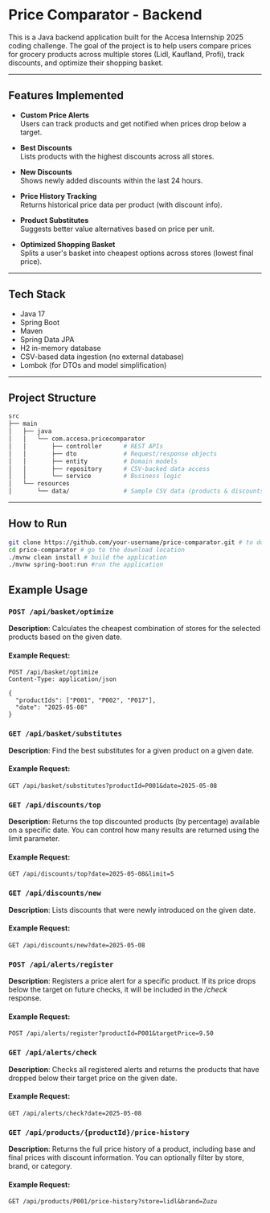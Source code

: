 # Price Comparator - Backend

This is a Java backend application built for the Accesa Internship 2025 coding challenge. The goal of the project is to help users compare prices for grocery products across multiple stores (Lidl, Kaufland, Profi), track discounts, and optimize their shopping basket.

---

## Features Implemented

- **Custom Price Alerts**  
  Users can track products and get notified when prices drop below a target.

- **Best Discounts**  
  Lists products with the highest discounts across all stores.

- **New Discounts**  
  Shows newly added discounts within the last 24 hours.

- **Price History Tracking**  
  Returns historical price data per product (with discount info).

- **Product Substitutes**  
  Suggests better value alternatives based on price per unit.

- **Optimized Shopping Basket**  
  Splits a user's basket into cheapest options across stores (lowest final price).

---

## Tech Stack

- Java 17
- Spring Boot
- Maven
- Spring Data JPA
- H2 in-memory database
- CSV-based data ingestion (no external database)
- Lombok (for DTOs and model simplification)

---

## Project Structure

```bash
src
├── main
│   ├── java
│   │   └── com.accesa.pricecomparator
│   │       ├── controller      # REST APIs
│   │       ├── dto             # Request/response objects
│   │       ├── entity          # Domain models
│   │       ├── repository      # CSV-backed data access
│   │       └── service         # Business logic
│   └── resources
│       └── data/               # Sample CSV data (products & discounts)
```
---

## How to Run

```bash
git clone https://github.com/your-username/price-comparator.git # to download the repo on your machine
cd price-comparator # go to the download location
./mvnw clean install # build the application
./mvnw spring-boot:run #run the application
```

## Example Usage

### `POST /api/basket/optimize`  
**Description**: Calculates the cheapest combination of stores for the selected products based on the given date.

#### Example Request:
```http
POST /api/basket/optimize
Content-Type: application/json

{
  "productIds": ["P001", "P002", "P017"],
  "date": "2025-05-08"
}
```

### `GET /api/basket/substitutes`  
**Description**: Find the best substitutes for a given product on a given date.

#### Example Request:
```http
GET /api/basket/substitutes?productId=P001&date=2025-05-08
```

### `GET /api/discounts/top`  
**Description**: Returns the top discounted products (by percentage) available on a specific date. You can control how many results are returned using the limit parameter.

#### Example Request:
```http
GET /api/discounts/top?date=2025-05-08&limit=5
```

### `GET /api/discounts/new`  
**Description**: Lists discounts that were newly introduced on the given date.

#### Example Request:
```http
GET /api/discounts/new?date=2025-05-08
```

### `POST /api/alerts/register`  
**Description**: Registers a price alert for a specific product. If its price drops below the target on future checks, it will be included in the */check* response.

#### Example Request:
```http
POST /api/alerts/register?productId=P001&targetPrice=9.50
```

### `GET /api/alerts/check`  
**Description**: Checks all registered alerts and returns the products that have dropped below their target price on the given date.

#### Example Request:
```http
GET /api/alerts/check?date=2025-05-08
```

### `GET /api/products/{productId}/price-history`  
**Description**: Returns the full price history of a product, including base and final prices with discount information. You can optionally filter by store, brand, or category.

#### Example Request:
```http
GET /api/products/P001/price-history?store=lidl&brand=Zuzu
```
